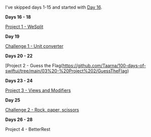 I've skipped days 1-15 and started with [Day 16](https://www.hackingwithswift.com/100/swiftui/16).

**Days 16 - 18**

[Project 1 - WeSplit](https://github.com/Taarna/100-days-of-swiftui/tree/main/01%20-%20Project%201/WeSplit)

**Day 19**

[Challenge 1 - Unit converter](https://github.com/Taarna/100-days-of-swiftui/tree/main/02%20-%20Challenge%201)

**Days 20 - 22**

  [Project 2 - Guess the Flag(https://github.com/Taarna/100-days-of-swiftui/tree/main/03%20-%20Project%202/GuessTheFlag)

**Days 23 - 24**

[Project 3 - Views and Modifiers](https://github.com/Taarna/100-days-of-swiftui/tree/main/04%20-%20Project%203)

**Day 25**

[Challenge 2 - Rock, paper, scissors](https://github.com/Taarna/100-days-of-swiftui/tree/main/05%20-%20Challenge%202/RockPaperScissors)

**Days 26 - 28**

Project 4 - BetterRest
